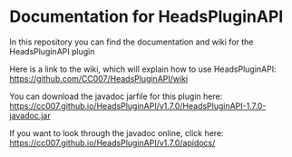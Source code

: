 # Documentation for HeadsPluginAPI
In this repository you can find the documentation and wiki for the HeadsPluginAPI plugin

Here is a link to the wiki, which will explain how to use HeadsPluginAPI:
https://github.com/CC007/HeadsPluginAPI/wiki

You can download the javadoc jarfile for this plugin here: https://cc007.github.io/HeadsPluginAPI/v1.7.0/HeadsPluginAPI-1.7.0-javadoc.jar

If you want to look through the javadoc online, click here: https://cc007.github.io/HeadsPluginAPI/v1.7.0/apidocs/